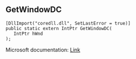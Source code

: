 ## GetWindowDC

```
[DllImport("coredll.dll", SetLastError = true)]
public static extern IntPtr GetWindowDC(
   IntPtr hWnd
);
```

Microsoft documentation: [Link](https://docs.microsoft.com/en-us/windows/win32/api/winuser/nf-winuser-getwindowdc)
